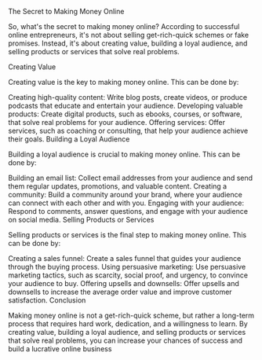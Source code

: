 The Secret to Making Money Online

So, what's the secret to making money online? According to successful online entrepreneurs, it's not about selling get-rich-quick schemes or fake promises. Instead, it's about creating value, building a loyal audience, and selling products or services that solve real problems.

Creating Value

Creating value is the key to making money online. This can be done by:

Creating high-quality content: Write blog posts, create videos, or produce podcasts that educate and entertain your audience.
Developing valuable products: Create digital products, such as ebooks, courses, or software, that solve real problems for your audience.
Offering services: Offer services, such as coaching or consulting, that help your audience achieve their goals.
Building a Loyal Audience

Building a loyal audience is crucial to making money online. This can be done by:

Building an email list: Collect email addresses from your audience and send them regular updates, promotions, and valuable content.
Creating a community: Build a community around your brand, where your audience can connect with each other and with you.
Engaging with your audience: Respond to comments, answer questions, and engage with your audience on social media.
Selling Products or Services

Selling products or services is the final step to making money online. This can be done by:

Creating a sales funnel: Create a sales funnel that guides your audience through the buying process.
Using persuasive marketing: Use persuasive marketing tactics, such as scarcity, social proof, and urgency, to convince your audience to buy.
Offering upsells and downsells: Offer upsells and downsells to increase the average order value and improve customer satisfaction.
Conclusion

Making money online is not a get-rich-quick scheme, but rather a long-term process that requires hard work, dedication, and a willingness to learn. By creating value, building a loyal audience, and selling products or services that solve real problems, you can increase your chances of success and build a lucrative online business
